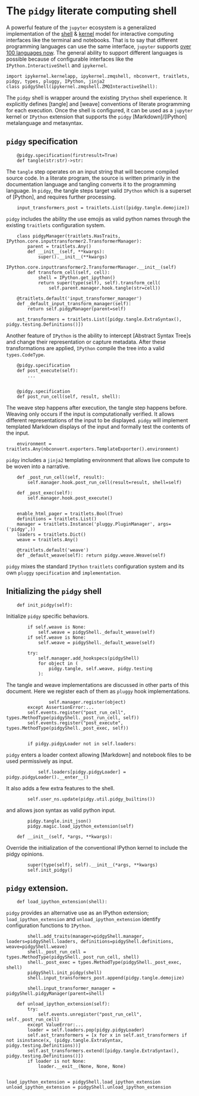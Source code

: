 # The `pidgy` literate computing shell

A powerful feature of the `jupyter` ecosystem is a generalized implementation of the [shell] & [kernel] model for interactive computing interfaces like the terminal and notebooks. That is to say that different programming languages can use the same interface, `jupyter` supports [over 100 languages now][kernel languages]. The general ability to support different languages is possible because of configurable interfaces like the `IPython.InteractiveShell` and `ipykernel`.

    import ipykernel.kernelapp, ipykernel.zmqshell, nbconvert, traitlets, pidgy, types, pluggy, IPython, jinja2
    class pidgyShell(ipykernel.zmqshell.ZMQInteractiveShell):

The `pidgy` shell is wrapper around the existing `IPython` shell experience. It explicitly defines [tangle] and [weave] conventions of literate programming for each execution. Once the shell is configured, it can be used as a `jupyter` kernel or `IPython` extension that supports the `pidgy` [Markdown]/[IPython] metalanguage and metasyntax.

## `pidgy` specification

        @pidgy.specification(firstresult=True)
        def tangle(str:str)->str:

The `tangle` step operates on an input string that will become compiled source code. In a literate program, the source is written primarily in the documentation language and tangling converts it to the programming language. In `pidgy`, the tangle steps target valid `IPython` which is a superset of [Python], and requires further processing.

        input_transformers_post = traitlets.List([pidgy.tangle.demojize])

`pidgy` includes the ability the use emojis as valid python names through the existing `traitlets` configuration system.

        class pidgyManager(traitlets.HasTraits, IPython.core.inputtransformer2.TransformerManager):
            parent = traitlets.Any()
            def __init__(self, **kwargs):
                super().__init__(**kwargs)
                IPython.core.inputtransformer2.TransformerManager.__init__(self)
            def transform_cell(self, cell):
                shell = IPython.get_ipython()
                return super(type(self), self).transform_cell(
                    self.parent.manager.hook.tangle(str=cell))

        @traitlets.default('input_transformer_manager')
        def _default_input_transform_manager(self):
            return self.pidgyManager(parent=self)

        ast_transformers = traitlets.List([pidgy.tangle.ExtraSyntax(), pidgy.testing.Definitions()])

Another feature of `IPython` is the ability to intercept [Abstract Syntax Tree]s and change their representation or capture metadata. After these transformations are applied, `IPython` compile the tree into a valid `types.CodeType`.

        @pidgy.specification
        def post_execute(self):
            ...


        @pidgy.specification
        def post_run_cell(self, result, shell):

The weave step happens after execution, the tangle step happens before. Weaving only occurs if the input is computationally verified. It allows different representations of the input to be displayed. `pidgy` will implement templated Markdown displays of the input and formally test the contents of the input.

        environment = traitlets.Any(nbconvert.exporters.TemplateExporter().environment)

`pidgy` includes a `jinja2` templating environment that allows live compute to be woven into a narrative.

        def _post_run_cell(self, result):
            self.manager.hook.post_run_cell(result=result, shell=self)

        def _post_exec(self):
            self.manager.hook.post_execute()


        enable_html_pager = traitlets.Bool(True)
        definitions = traitlets.List()
        manager = traitlets.Instance('pluggy.PluginManager', args=('pidgy',))
        loaders = traitlets.Dict()
        weave = traitlets.Any()

        @traitlets.default('weave')
        def _default_weave(self): return pidgy.weave.Weave(self)

`pidgy` mixes the standard `IPython` `traitlets` configuration system and its own `pluggy` `specification` and `implementation`.

## Initializing the `pidgy` shell

        def init_pidgy(self):

Initialize `pidgy` specific behaviors.

            if self.weave is None:
                self.weave = pidgyShell._default_weave(self)
            if self.weave is None:
                self.weave = pidgyShell._default_weave(self)

            try:
                self.manager.add_hookspecs(pidgyShell)
                for object in (
                    pidgy.tangle, self.weave, pidgy.testing
                ):

The tangle and weave implementations are discussed in other parts of this document. Here we register each of them as `pluggy` hook implementations.

                    self.manager.register(object)
            except AssertionError:...
            self.events.register("post_run_cell", types.MethodType(pidgyShell._post_run_cell, self))
            self.events.register("post_execute", types.MethodType(pidgyShell._post_exec, self))


            if pidgy.pidgyLoader not in self.loaders:

`pidgy` enters a loader context allowing [Markdown] and notebook files to be used permissively as input.

                self.loaders[pidgy.pidgyLoader] = pidgy.pidgyLoader().__enter__()

It also adds a few extra features to the shell.

            self.user_ns.update(pidgy.util.pidgy_builtins())

and allows json syntax as valid python input.

            pidgy.tangle.init_json()
            pidgy.magic.load_ipython_extension(self)

        def __init__(self, *args, **kwargs):

Override the initialization of the conventional IPython kernel to include the pidgy opinions.

            super(type(self), self).__init__(*args, **kwargs)
            self.init_pidgy()

## `pidgy` extension.

        def load_ipython_extension(shell):

`pidgy` provides an alternative use as an IPython extension; `load_ipython_extension` and `unload_ipython_extension` identify configuration functions to `IPython`.

            shell.add_traits(manager=pidgyShell.manager, loaders=pidgyShell.loaders, definitions=pidgyShell.definitions, weave=pidgyShell.weave)
            shell._post_run_cell = types.MethodType(pidgyShell._post_run_cell, shell)
            shell._post_exec = types.MethodType(pidgyShell._post_exec, shell)
            pidgyShell.init_pidgy(shell)
            shell.input_transformers_post.append(pidgy.tangle.demojize)

            shell.input_transformer_manager = pidgyShell.pidgyManager(parent=shell)

<!--  -->

        def unload_ipython_extension(self):
            try:
                self.events.unregister("post_run_cell", self._post_run_cell)
            except ValueError:...
            loader = self.loaders.pop(pidgy.pidgyLoader)
            self.ast_transformers = [x for x in self.ast_transformers if not isinstance(x, (pidgy.tangle.ExtraSyntax, pidgy.testing.Definitions))]
            self.ast_transformers.extend([pidgy.tangle.ExtraSyntax(), pidgy.testing.Definitions()])
            if loader is not None:
                loader.__exit__(None, None, None)


    load_ipython_extension = pidgyShell.load_ipython_extension
    unload_ipython_extension = pidgyShell.unload_ipython_extension

[shell]: https://en.wikipedia.org/wiki/Shell_(computing)
[kernel]: https://en.wikipedia.org/wiki/Kernel_(operating_system)
[kernel languages]: https://github.com/jupyter/jupyter/wiki/Jupyter-kernels
